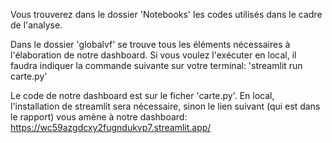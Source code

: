 Vous trouverez dans le dossier 'Notebooks' les codes utilisés dans le cadre de l'analyse.

Dans le dossier 'globalvf' se trouve tous les éléments nécessaires à l'élaboration de notre dashboard.
Si vous voulez l'exécuter en local, il faudra indiquer la commande suivante sur votre terminal: 
'streamlit run carte.py'

Le code de notre dashboard est sur le ficher 'carte.py'.
En local, l'installation de streamlit sera nécessaire, sinon le lien suivant (qui est dans le rapport)
vous amène à notre dashboard:
https://wc59azgdcxy2fugndukvp7.streamlit.app/
